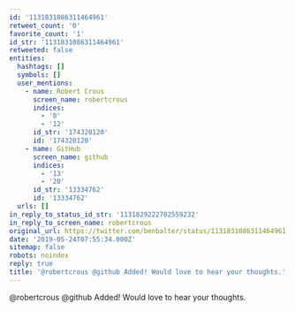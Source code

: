```yaml
---
id: '1131831086311464961'
retweet_count: '0'
favorite_count: '1'
id_str: '1131831086311464961'
retweeted: false
entities:
  hashtags: []
  symbols: []
  user_mentions:
    - name: Robert Crous
      screen_name: robertcrous
      indices:
        - '0'
        - '12'
      id_str: '174320120'
      id: '174320120'
    - name: GitHub
      screen_name: github
      indices:
        - '13'
        - '20'
      id_str: '13334762'
      id: '13334762'
  urls: []
in_reply_to_status_id_str: '1131829222702559232'
in_reply_to_screen_name: robertcrous
original_url: https://twitter.com/benbalter/status/1131831086311464961
date: '2019-05-24T07:55:34.000Z'
sitemap: false
robots: noindex
reply: true
title: '@robertcrous @github Added! Would love to hear your thoughts.'
---
```


@robertcrous @github Added! Would love to hear your thoughts.